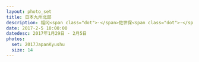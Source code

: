 ```yaml
---
layout: photo_set
title: 日本九州北部
description: 福冈<span class="dot">·</span>佐世保<span class="dot">·</span>长崎<span class="dot">·</span>熊本<span class="dot">·</span>黑川温泉<span class="dot">·</span>小仓<span class="dot">·</span>门司港<span class="dot">·</span>下关
date: 2017-2-5 10:00:00
datedesc: 2017年1月29日 - 2月5日
photos:
  set: 2017JapanKyushu
  size: 14
---
```

